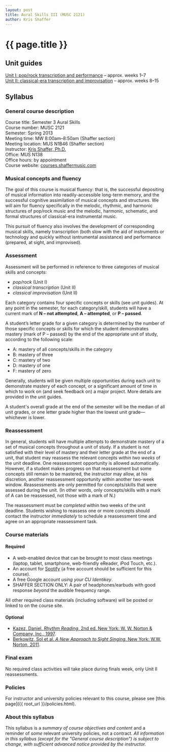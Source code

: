 ```yaml
---
layout: post
title: Aural Skills III (MUSC 2121)
author: Kris Shaffer
---
```


# {{ page.title }} #

## Unit guides ##

[Unit I: pop/rock transcription and performance](as3-unit1.html) – approx. weeks 1–7  
[Unit II: classical-era transcription and improvisation](as3-unit2.html) – approx. weeks 8–15


## Syllabus ##

### General course description ###

Course title: Semester 3 Aural Skills  
Course number: MUSC 2121  
Semester: Spring 2013  
Meeting time: MW 8:00am–8:50am (Shaffer section)  
Meeting location: MUS N1B46 (Shaffer section)  
Instructor: [Kris Shaffer, Ph.D.](http://kris.shaffermusic.com)  
Office: MUS N138  
Office hours: by appointment  
Course website: [courses.shaffermusic.com](http://courses.shaffermusic.com/)  

### Musical concepts and fluency ###

The goal of this course is musical fluency: that is, the successful depositing of musical information into readily-accessible long-term memory, and the successful cognitive assimilation of musical concepts and structures. We will aim for fluency specifically in the melodic, rhythmic, and harmonic structures of pop/rock music and the melodic, harmonic, schematic, and formal structures of classical-era instrumental music.

This pursuit of fluency also involves the development of corresponding musical skills, namely transcription (both slow with the aid of instruments or technology and quickly without isntrumental assistance) and performance (prepared, at sight, and improvised).

### Assessment ###

Assessment will be performed in reference to three categories of musical skills and concepts: 

- *pop/rock* (Unit I)  
- *classical transcription* (Unit II)  
- *classical improvisation* (Unit II) 

Each category contains four specific concepts or skills (see unit guides). At any point in the semester, for each category/skill, students will have a current mark of **N – not attempted**, **A – attempted**, or **P – passed**.

A student’s letter grade for a given category is determined by the number of those specific concepts or skills for which the student demonstrates mastery (mark of P – passed) by the end of the appropriate unit of study, according to the following scale:

- A: mastery of all concepts/skills in the category  
- B: mastery of three  
- C: mastery of two  
- D: mastery of one  
- F: mastery of zero

Generally, students will be given multiple opportunities during each unit to demonstrate mastery of each concept, or a significant amount of time in which to work on (and seek feedback on) a major project. More details are provided in the unit guides.

A student's overall grade at the end of the semester will be the median of all unit grades, or one letter grade higher than the lowest unit grade—whichever is lower.

### Reassessment ###

In general, students will have multiple attempts to demonstrate mastery of a set of musical concepts throughout a unit of study. If a student is not satisfied with their level of mastery and their letter grade at the end of a unit, that student may reassess the relevant concepts *within two weeks* of the unit deadline. One reassessment opportunity is allowed automatically. However, if a student makes progress on that reassessment but some concepts still remain to be mastered, the instructor may allow, at his discretion, another reassessment opportunity within another two-week window. *Re*assessments are only permitted for concepts/skills that were assessed during the unit. (In other words, only concepts/skills with a mark of A can be reassessed, not those with a mark of N.)

The reassessment must be *completed* within two weeks of the unit deadline. Students wishing to reassess one or more concepts should contact the instructor *immediately* to schedule a reassessment time and agree on an appropriate reassessment task.

### Course materials ###

#### Required ####

- A web-enabled device that can be brought to most class meetings (laptop, tablet, smartphone, web-friendly eReader, iPod Touch, etc.).  
- An account for [Spotify](http://www.spotify.com) (a free account should be sufficient for this course).  
- A free Google account *using your CU Identikey*.  
- SHAFFER SECTION ONLY: A pair of headphones/earbuds with good response *beyond* the audible frequency range.

All other required class materials (including software) will be posted or linked to on the course site.

#### Optional ####

- [Kazez, Daniel. *Rhythm Reading*, 2nd ed. New York: W. W. Norton & Company, Inc., 1997](http://openlibrary.org/books/OL22213819M/Rhythm_reading).  
- [Berkowitz, Sol et al. *A New Approach to Sight Singing*. New York: W.W. Norton, 2011](http://openlibrary.org/works/OL16010686W/A_new_approach_to_sight_singing).  

### Final exam ###

No required class activities will take place during finals week, only Unit II reassessments.

### Policies ###

For instructor and university policies relevant to this course, please see [this page]({{ root_url }}/policies.html).

### About this syllabus ###

This syllabus is a *summary of course objectives and content* and a reminder of *some* relevant university policies, not a contract. *All information in this syllabus (except for the "General course description") is subject to change, with sufficient advanced notice provided by the instructor.*